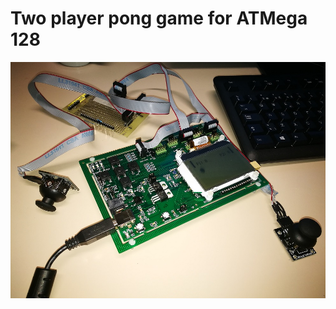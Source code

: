 # Two player pong game for ATMega 128

![Device](https://raw.githubusercontent.com/siquel/atmega128-pong/master/device.jpg "Two player pong")
